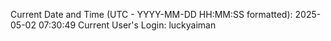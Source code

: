 Current Date and Time (UTC - YYYY-MM-DD HH:MM:SS formatted): 2025-05-02 07:30:49
Current User's Login: luckyaiman
